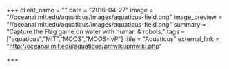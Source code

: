+++
client_name = ""
date = "2016-04-27"
image = "//oceanai.mit.edu/aquaticus/images/aquaticus-field.png"
image_preview = "//oceanai.mit.edu/aquaticus/images/aquaticus-field.png"
summary = "Capture the Flag game on water with human & robots."
tags = ["aquaticus","MIT","MOOS","MOOS-IvP"]
title = "Aquaticus"
external_link = "http://oceanai.mit.edu/aquaticus/pmwiki/pmwiki.php"

+++
